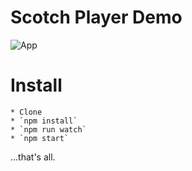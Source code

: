 # Scotch Player Demo
![App](https://cdn.scotch.io/10/WwAKh2uLTwOEF4TUOnik_scotch-player.gif)

# Install

    * Clone
    * `npm install`
    * `npm run watch`
    * `npm start`

...that's all.

